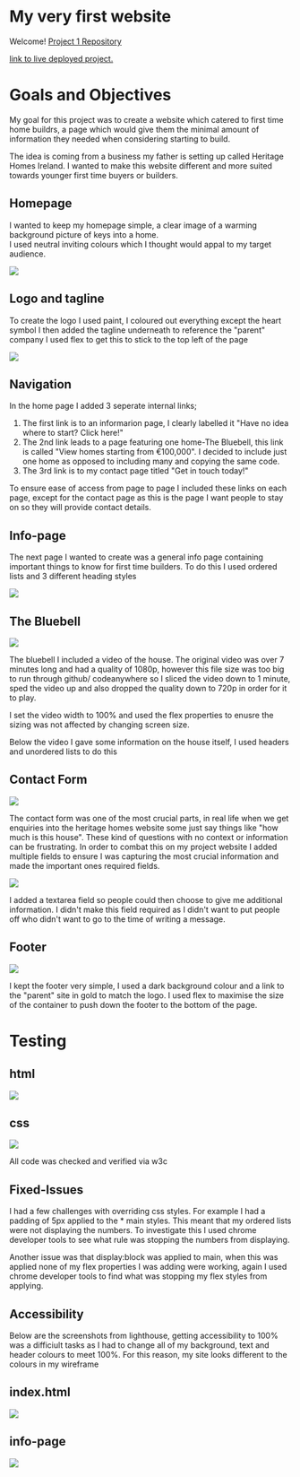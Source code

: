 # My very first website

Welcome! [Project 1 Repository](https://github.com/Aoifeoc101/Project1)

[link to live deployed project.](<https://aoifeoc101.github.io/Project1/>)

# Goals and Objectives
My goal for this project was to create a website which catered to first time home buildrs, a page which would give them the minimal amount of information they needed when considering starting to build.

The idea is coming from a business my father is setting up called Heritage Homes Ireland. I wanted to make this website different and more suited towards younger first time buyers or builders. 

## Homepage
I wanted to keep my homepage simple, a clear image of a warming background picture of keys into a home.<br>
I used neutral inviting colours which I thought would appal to my target audience.

<img src=assets/images/home-pg-screenshot.jpg>

## Logo and tagline

To create the logo I used paint, I coloured out everything except the heart symbol
I then added the tagline underneath to reference the "parent" company
I used flex to get this to stick to the top left of the page 

<img src="assets/images/1stlogo-Screenshot.jpg">

## Navigation
In the home page I added 3 seperate internal links;
<ol>
<li>The first link is to an informarion page, I clearly labelled it "Have no idea where to start? Click here!"</li>
<li>The 2nd link leads to a page featuring one home-The Bluebell, this link is called "View homes starting from €100,000". I decided to include just one home as opposed to including many and copying the same code.</li>
<li>The 3rd link is to my contact page titled "Get in touch today!"</li>
</ol>
To ensure ease of access from page to page I included these links on each page, except for the contact page as this is the page I want people to stay on so they will provide contact details.

## Info-page

The next page I wanted to create was a general info page containing important things to know for first time builders.
To do this I used ordered lists and 3 different heading styles

<img src="assets/images/info-page-screenshot.jpg">

## The Bluebell

<img src="assets/images/bluebell-screenshot.jpg">

The bluebell I included a video of the house. The original video was over 7 minutes long and had a quality of 1080p, however this file size was too big to run through github/ codeanywhere so I sliced the video down to 1 minute, sped the video up and also dropped the quality down to 720p in order for it to play.

I set the video width to 100% and used the flex properties to enusre the sizing was not affected by changing screen size.

Below the video I gave some information on the house itself, I used headers and unordered lists to do this
 
## Contact Form

<img src="assets/images/form-screenshot.jpg">

The contact form was one of the most crucial parts, in real life when we get enquiries into the heritage homes website some just say things like "how much is this house". These kind of questions with no context or information can be frustrating. In order to combat this on my project website I added multiple fields to ensure I was capturing the most crucial information and made the important ones required fields. 

<img src="assets/images/form-qs-screenshot.jpg">

I added a textarea field so people could then choose to give me additional information. I didn't make this field required as I didn't want to put people off who didn't want to go to the time of writing a message. 

## Footer

<img src="assets/images/footer-screenshot.jpg">

I kept the footer very simple, I used a dark background colour and a link to the "parent" site in gold to match the logo. I used flex to maximise the size of the container to push down the footer to the bottom of the page.

# Testing

## html

<img src="assets/images/w3c-html-screenshot.jpg">

## css

<img src="assets/images/w3c-html-screenshot.jpg">

All code was checked and verified via w3c

## Fixed-Issues

I had a few challenges with overriding css styles. For example I had a padding of 5px applied to the * main styles. This meant that my ordered lists were not displaying the numbers. To investigate this I used chrome developer tools to see what rule was stopping the numbers from displaying.

Another issue was that display:block was applied to main, when this was applied none of my flex properties I was adding were working, again I used chrome developer tools to find what was stopping my flex styles from applying.

## Accessibility 

Below are the screenshots from lighthouse, getting accessibility to 100% was a difficiult tasks as I had to change all of my background, text and header colours to meet 100%. For this reason, my site looks different to the colours in my wireframe 

## index.html

<img src="assets/images/lighthouse-home-screenshot.jpg">

## info-page

<img src="assets/images/lighthouse-infopg-screenshot.jpg">

